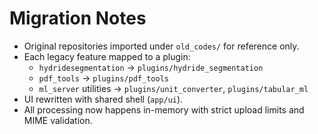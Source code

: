 # Migration Notes

- Original repositories imported under `old_codes/` for reference only.
- Each legacy feature mapped to a plugin:
  - `hydridesegmentation` → `plugins/hydride_segmentation`
  - `pdf_tools` → `plugins/pdf_tools`
  - `ml_server` utilities → `plugins/unit_converter`, `plugins/tabular_ml`
- UI rewritten with shared shell (`app/ui`).
- All processing now happens in-memory with strict upload limits and MIME
  validation.
